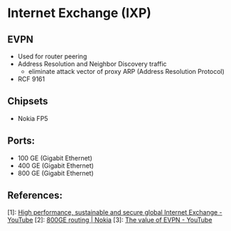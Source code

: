 # Internet Exchange (IXP)

## EVPN

- Used for router peering
- Address Resolution and Neighbor Discovery traffic
  - eliminate attack vector of proxy ARP (Address Resolution Protocol)
- RCF 9161

## Chipsets

- Nokia FP5

## Ports:

- 100 GE (Gigabit Ethernet)
- 400 GE (Gigabit Ethernet)
- 800 GE (Gigabit Ethernet)

## References:
 
[1]: [High performance, sustainable and secure global Internet Exchange - YouTube](https://www.youtube.com/watch?v=kX78weyKnJU)
[2]: [800GE routing | Nokia](https://www.nokia.com/networks/what-is-800ge-routing/)
[3]: [The value of EVPN - YouTube](https://www.youtube.com/watch?v=XA-NU97KxFs)